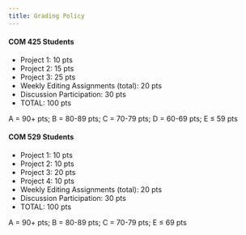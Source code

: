 ```yaml
---
title: Grading Policy
---
```


<h4>COM 425 Students</h4>

- Project 1: 10 pts
- Project 2: 15 pts
- Project 3: 25 pts
- Weekly Editing Assignments (total): 20 pts
- Discussion Participation: 30 pts
- TOTAL: 100 pts

A = 90+ pts; B = 80-89 pts; C = 70-79 pts; D = 60-69 pts; E ≤ 59 pts

<h4>COM 529 Students</h4>

- Project 1: 10 pts
- Project 2: 10 pts
- Project 3: 20 pts
- Project 4: 10 pts
- Weekly Editing Assignments (total): 20 pts
- Discussion Participation: 30 pts
- TOTAL: 100 pts

A = 90+ pts; B = 80-89 pts; C = 70-79 pts; E ≤ 69 pts
